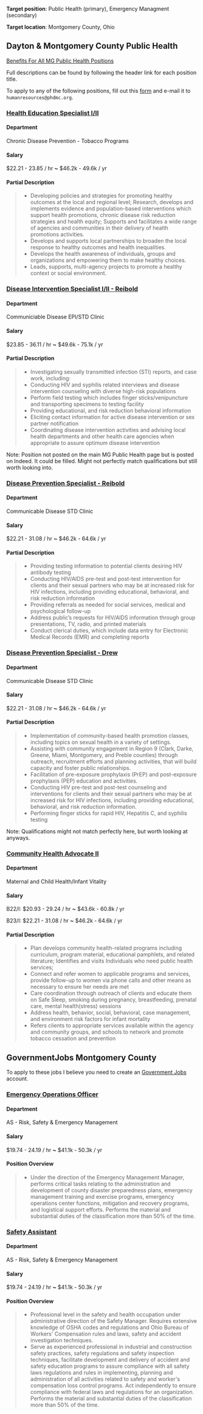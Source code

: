 **Target position**: Public Health (primary), Emergency Managment (secondary)

**Target location**: Montgomery County, Ohio

## Dayton & Montgomery County Public Health
[Benefits For All MG Public Health Positions](https://www.phdmc.org/program-documents/healthy-lifestyles/gumc/agency/employment/285-phdmc-benefit-summary/file)

Full descriptions can be found by following the header link for each position title.

To apply to any of the following positions, fill out this [form](https://www.phdmc.org/program-documents/healthy-lifestyles/gumc/agency/employment/13-phdmc-employment-application-packet/file) and e-mail it to `humanresources@phdmc.org`.

### [Health Education Specialist I/II](https://www.phdmc.org/employment-postings/2548-health-education-specialist-i-ii-1/file)

#### Department
Chronic Disease Prevention - Tobacco Programs

#### Salary
\$22.21 - 23.85 / hr **~** $46.2k - 49.6k / yr

#### Partial Description
> * Developing policies and strategies for promoting healthy outcomes at the local and regional level; Research, develops and implements evidence and population-based interventions which support health promotions, chronic disease risk reduction strategies and health equity; Supports and facilitates a wide range of agencies and communities in their delivery of health promotions activities. 
> * Develops and supports local partnerships to broaden the local response to healthy outcomes and health inequalities.
> * Develops the health awareness of individuals, groups and organizations and empowering them to make healthy choices.
> * Leads, supports, multi-agency projects to promote a healthy context or social environment.


### [Disease Intervention Specialist I/II - Reibold](Disease_Specialist.md)

#### Department
Communiciable Disease EPI/STD Clinic

#### Salary
\$23.85 - 36.11 / hr **~** $49.6k - 75.1k / yr

#### Partial Description
> * Investigating sexually transmitted infection (STI) reports, and case work, including:
> * Conducting HIV and syphilis related interviews and disease intervention counseling with diverse high-risk populations
> * Perform field testing which includes finger sticks/venipuncture and transporting specimens to testing facility
> * Providing educational, and risk reduction behavioral information
> * Eliciting contact information for active disease intervention or sex partner notification
> * Coordinating disease intervention activities and advising local health departments and other health care agencies when appropriate to assure optimum disease intervention

Note: Position not posted on the main MG Public Health page but is posted on Indeed. It could be filled. Might not perfectly match qualifications but still worth looking into. 

### [Disease Prevention Specialist - Reibold](https://www.phdmc.org/employment-postings/2511-disease-prevention-specialist-reibold/file)

#### Department
 Communicable Disease STD Clinic

#### Salary
\$22.21 - 31.08 / hr **~** $46.2k - 64.6k / yr

#### Partial Description
> * Providing testing information to potential clients desiring HIV antibody testing
> * Conducting HIV/AIDS pre-test and post-test intervention for clients and their sexual partners who may be at increased
risk for HIV infections, including providing educational, behavioral, and risk reduction information
> * Providing referrals as needed for social services, medical and psychological follow-up
> * Address public’s requests for HIV/AIDS information through group presentations, TV, radio, and printed materials
> * Conduct clerical duties, which include data entry for Electronic Medical Records (EMR) and completing reports

### [Disease Prevention Specialist - Drew](https://www.phdmc.org/employment-postings/2506-disease-prevention-specialist/file)

#### Department
Communicable Disease STD Clinic

#### Salary
\$22.21 - 31.08 / hr **~** $46.2k - 64.6k / yr

#### Partial Description
> * Implementation of community-based health promotion classes, including topics on sexual health in a variety of settings. 
> * Assisting with community engagement in Region 9 (Clark, Darke, Greene, Miami, Montgomery, and Preble counties) through outreach, recruitment efforts and planning activities, that will build capacity and foster public relationships.
> * Facilitation of pre-exposure prophylaxis (PrEP) and post-exposure prophylaxis (PEP) education and activities.
> * Conducting HIV pre-test and post-test counseling and interventions for clients and their sexual partners who may be at increased risk for HIV infections, including providing educational, behavioral, and risk reduction information. 
> * Performing finger sticks for rapid HIV, Hepatitis C, and syphilis testing

Note: Qualifications might not match perfectly here, but worth looking at anyways.

### [Community Health Advocate II](https://www.phdmc.org/employment-postings/2470-maternal-and-child-health-infant-vitality/file)

#### Department
 Maternal and Child Health/Infant Vitality

#### Salary
B22/I: \$20.93 - 29.24 / hr **~** \$43.6k - 60.8k / yr

B23/I: \$22.21 - 31.08 / hr **~** \$46.2k - 64.6k / yr

#### Partial Description
> * Plan develops community health-related programs including curriculum, program material, educational pamphlets, and related literature; Identifies and visits Individuals who need public health services;
> * Connect and refer women to applicable programs and services, provide follow-up to women via phone calls and other means as necessary to ensure her needs are met
> * Care coordination through outreach of clients and educate them on Safe Sleep, smoking during pregnancy, breastfeeding, prenatal care, mental health(stress) sessions
> * Address health, behavior, social, behavioral, case management, and environment risk factors for infant mortality
> * Refers clients to appropriate services available within the agency and community groups, and schools to network and promote tobacco cessation and prevention

## GovernmentJobs Montgomery County

To apply to these jobs I believe you need to create an [Government Jobs](https://www.governmentjobs.com/careers/montgomery) account.
### [Emergency Operations Officer](https://www.governmentjobs.com/careers/montgomery/jobs/3422429/emergency-operations-officer?utm_source=linkup&utm_medium=referrer)

#### Department
AS - Risk, Safety & Emergency Management

#### Salary
\$19.74 - 24.19 / hr **~** $41.1k - 50.3k / yr

#### Position Overview
> * Under the direction of the Emergency Management Manager, performs critical tasks relating to the administration and development of county disaster preparedness plans, emergency management training and exercise programs, emergency operations center functions, mitigation and recovery programs, and logistical support efforts.  Performs the material and substantial duties of the classification more than 50% of the time.

### [Safety Assistant](https://www.governmentjobs.com/careers/montgomery/jobs/3513399/safety-assistant)

#### Department
AS - Risk, Safety & Emergency Management

#### Salary
\$19.74 - 24.19 / hr **~** $41.1k - 50.3k / yr

#### Position Overview
> * Professional level in the safety and health occupation under administrative direction of the Safety Manager. Requires extensive knowledge of OSHA codes and regulations and Ohio Bureau of Workers' Compensation rules and laws, safety and accident investigation techniques. 
> * Serve as experienced professional in industrial and construction safety practices, safety regulations and safety inspection techniques, facilitate development and delivery of accident and safety education programs to assure compliance with all safety laws regulations and rules in implementing, planning and administration of all activities related to safety and worker's compensation loss control programs. Act independently to ensure compliance with federal laws and regulations for an organization.  Performs the material and substantial duties of the classification more than 50% of the time.
